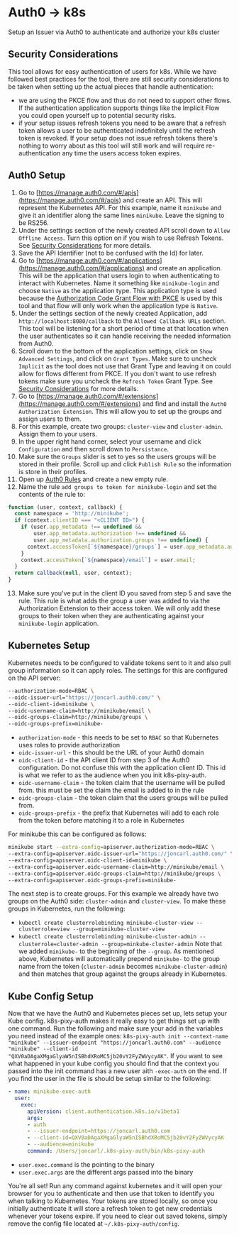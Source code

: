 # Auth0 -> k8s
Setup an Issuer via Auth0 to authenticate and authorize your k8s cluster

## Security Considerations
This tool allows for easy authentication of users for k8s. While we have followed best practices for the tool, there are still security considerations to be taken when setting up the actual pieces that handle authentication:
- we are using the PKCE flow and thus do not need to support other flows. If the authentication application supports things like the Implicit Flow you could open yourself up to potential security risks.
- if your setup issues refresh tokens you need to be aware that a refresh token allows a user to be authenticated indefinitely until the refresh token is revoked. If your setup does not issue refresh tokens there's nothing to worry about as this tool will still work and will require re-authentication any time the users access token expires.

## Auth0 Setup
1. Go to [https://manage.auth0.com/#/apis](https://manage.auth0.com/#/apis) and create an API. This will represent the Kubernetes API. For this example, name it `minikube` and give it an identifier along the same lines `minikube`. Leave the signing to be RS256.
2. Under the settings section of the newly created API scroll down to `Allow Offline Access`. Turn this option on if you wish to use Refresh Tokens. See [Security Considerations](#securityconsiderations) for more details.
3. Save the API Identifier (not to be confused with the Id) for later.
4. Go to [https://manage.auth0.com/#/applications](https://manage.auth0.com/#/applications) and create an application. This will be the application that users login to when authenticating to interact with Kubernetes. Name it something like `minikube-login` and choose `Native` as the application type. This application type is used because the [Authorization Code Grant Flow with PKCE](https://auth0.com/docs/api-auth/tutorials/authorization-code-grant-pkce) is used by this tool and that flow will only work when the application type is `Native`.
5. Under the settings section of the newly created Application, add `http://localhost:8080/callback` to the `Allowed Callback URLs` section. This tool will be listening for a short period of time at that location when the user authenticates so it can handle receiving the needed information from Auth0.
6. Scroll down to the bottom of the application settings, click on `Show Advanced Settings`, and click on `Grant Types`. Make sure to uncheck `Implicit` as the tool does not use that Grant Type and leaving it on could allow for flows different from PKCE. If you don't want to use refresh tokens make sure you uncheck the `Refresh Token` Grant Type. See [Security Considerations](#securityconsiderations) for more details.
7. Go to [https://manage.auth0.com/#/extensions](https://manage.auth0.com/#/extensions) and find and install the `Auth0 Authorization Extension`. This will allow you to set up the groups and assign users to them.
8. For this example, create two groups: `cluster-view` and `cluster-admin`. Assign them to your users.
9. In the upper right hand corner, select your username and click `Configuration` and then scroll down to `Persistance`.
10. Make sure the `Groups` slider is set to yes so the users groups will be stored in their profile. Scroll up and click `Publish Rule` so the information is store in their profiles.
11. Open up [Auth0 Rules](https://manage.auth0.com/#/rules) and create a new empty rule.
12. Name the rule `add groups to token for minikube-login` and set the contents of the rule to:
```javascript
function (user, context, callback) {
  const namespace = 'http://minikube';
  if (context.clientID === "<CLIENT ID>") {
    if (user.app_metadata !== undefined && 
        user.app_metadata.authorization !== undefined &&
        user.app_metadata.authorization.groups !== undefined) {
      context.accessToken[`${namespace}/groups`] = user.app_metadata.authorization.groups;
    }
    context.accessToken[`${namespace}/email`] = user.email;
  }
  return callback(null, user, context);
}
```
13. Make sure you've put in the client ID you saved from step 5 and save the rule. This rule is what adds the group a user was added to via the Authorization Extension to their access token. We will only add these groups to their token when they are authenticating against your `minikube-login` application.


## Kubernetes Setup
Kubernetes needs to be configured to validate tokens sent to it and also pull group information so it can apply roles. The settings for this are configured on the API server: 
```bash
--authorization-mode=RBAC \
--oidc-issuer-url="https://joncarl.auth0.com/" \
--oidc-client-id=minikube \
--oidc-username-claim=http://minikube/email \
--oidc-groups-claim=http://minikube/groups \
--oidc-groups-prefix=minikube-
```

- `authorization-mode` - this needs to be set to `RBAC` so that Kubernetes uses roles to provide authorization
- `oidc-issuer-url` - this should be the URL of your Auth0 domain
- `oidc-client-id` - the API client ID from step 3 of the Auth0 configuration. Do not confuse this with the application client ID. This id is what we refer to as the audience when you init k8s-pixy-auth.
- `oidc-username-claim` - the token claim that the username will be pulled from. this must be set the claim the email is added to in the rule
- `oidc-groups-claim` - the token claim that the users groups will be pulled from.
- `oidc-groups-prefix` - the prefix that Kubernetes will add to each role from the token before matching it to a role in Kubernetes


For minikube this can be configured as follows:
```bash
minikube start --extra-config=apiserver.authorization-mode=RBAC \
--extra-config=apiserver.oidc-issuer-url="https://joncarl.auth0.com/" \
--extra-config=apiserver.oidc-client-id=minikube \
--extra-config=apiserver.oidc-username-claim=http://minikube/email \
--extra-config=apiserver.oidc-groups-claim=http://minikube/groups \
--extra-config=apiserver.oidc-groups-prefix=minikube-
```


The next step is to create groups. For this example we already have two groups on the Auth0 side: `cluster-admin` and `cluster-view`. To make these groups in Kubernetes, run the following:
- `kubectl create clusterrolebinding minikube-cluster-view --clusterrole=view --group=minikube-cluster-view`
- `kubectl create clusterrolebinding minikube-cluster-admin --clusterrole=cluster-admin --group=minkube-cluster-admin`
Note that we added `minikube-` to the beginning of the `--group`. As mentioned above, Kubernetes will automatically prepend `minikube-` to the group name from the token (`cluster-admin` becomes `minikube-cluster-admin`) and then matches that group against the groups already in Kubernetes.

## Kube Config Setup
Now that we have the Auth0 and Kubernetes pieces set up, lets setup your Kube config. k8s-pixy-auth makes it really easy to get things set up with one command. Run the following and make sure your add in the variables you need instead of the example ones: `k8s-pixy-auth init --context-name "minikube" --issuer-endpoint "https://joncarl.auth0.com" --audience "minikube" --client-id "QXV0aDAgaXMgaGlyaW5nISBhdXRoMC5jb20vY2FyZWVycyAK"`. If you want to see what happened in your kube config you should find that the context you passed into the init command has a new user aith `-exec-auth` on the end. If you find the user in the file is should be setup similar to the following:
```yaml
- name: minikube-exec-auth
  user:
    exec:
      apiVersion: client.authentication.k8s.io/v1beta1
      args:
      - auth
      - --issuer-endpoint=https://joncarl.auth0.com
      - --client-id=QXV0aDAgaXMgaGlyaW5nISBhdXRoMC5jb20vY2FyZWVycyAK
      - --audience=minikube
      command: /Users/joncarl/.k8s-pixy-auth/bin/k8s-pixy-auth
```

- `user.exec.command` is the pointing to the binary
- `user.exec.args` are the different args passed into the binary 

You're all set! Run any command against kubernetes and it will open your browser for you to authenticate and then use that token to identify you when talking to Kubernetes. Your tokens are stored locally, so once you initially authenticate it will store a refresh token to get new credentials whenever your tokens expire. If you need to clear out saved tokens, simply remove the config file located at `~/.k8s-pixy-auth/config`.